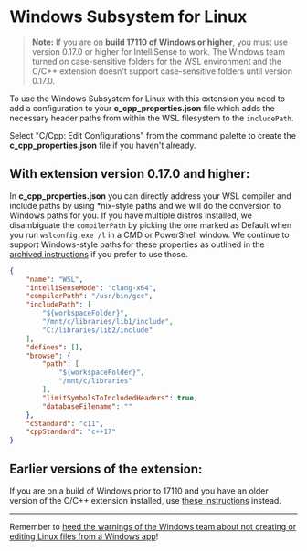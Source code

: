 # Windows Subsystem for Linux

> **Note:** If you are on **build 17110 of Windows or higher**, you must use version 0.17.0 or higher for IntelliSense to work. The Windows team turned on case-sensitive folders for the WSL environment and the C/C++ extension doesn't support case-sensitive folders until version 0.17.0.

To use the Windows Subsystem for Linux with this extension you need to add a configuration to your **c_cpp_properties.json** file which adds the necessary header paths from within the WSL filesystem to the `includePath`.

Select "C/Cpp: Edit Configurations" from the command palette to create the **c_cpp_properties.json** file if you haven't already.

## With extension version 0.17.0 and higher:

In **c_cpp_properties.json** you can directly address your WSL compiler and include paths by using *nix-style paths and we will do the conversion to Windows paths for you.  If you have multiple distros installed, we disambiguate the `compilerPath` by picking the one marked as Default when you run `wslconfig.exe /l` in a CMD or PowerShell window. We continue to support Windows-style paths for these properties as outlined in the [archived instructions](Archive/Windows%20Subsystem%20for%20Linux.md) if you prefer to use those.

```json
{
    "name": "WSL",
    "intelliSenseMode": "clang-x64",
    "compilerPath": "/usr/bin/gcc",
    "includePath": [
        "${workspaceFolder}",
        "/mnt/c/libraries/lib1/include",
        "C:/libraries/lib2/include"
    ],
    "defines": [],
    "browse": {
        "path": [
            "${workspaceFolder}",
            "/mnt/c/libraries"
        ],
        "limitSymbolsToIncludedHeaders": true,
        "databaseFilename": ""
    },
    "cStandard": "c11",
    "cppStandard": "c++17"
}
```

## Earlier versions of the extension:

If you are on a build of Windows prior to 17110 and you have an older version of the C/C++ extension installed, use [these instructions](Archive/Windows%20Subsystem%20for%20Linux.md) instead.

---

Remember to [heed the warnings of the Windows team about not creating or editing Linux files from a Windows app](https://blogs.msdn.microsoft.com/commandline/2016/11/17/do-not-change-linux-files-using-windows-apps-and-tools/)!
